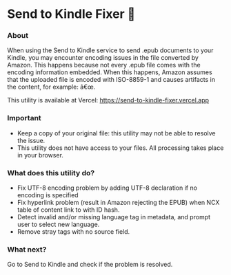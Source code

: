 
# Send to Kindle Fixer 📖

### About

When using the Send to Kindle service to send .epub documents to your Kindle, you may encounter encoding issues in the file converted by Amazon. This happens because not every .epub file comes with the encoding information embedded. When this happens, Amazon assumes that the uploaded file is encoded with ISO-8859-1 and causes artifacts in the content, for example: â€œ.

This utility is available at Vercel: https://send-to-kindle-fixer.vercel.app

### Important
- Keep a copy of your original file: this utility may not be able to resolve the issue.
- This utility does not have access to your files. All processing takes place in your browser.

### What does this utility do?
- Fix UTF-8 encoding problem by adding UTF-8 declaration if no encoding is specified
- Fix hyperlink problem (result in Amazon rejecting the EPUB) when NCX table of content link to with ID hash.
- Detect invalid and/or missing language tag in metadata, and prompt user to select new language.
- Remove stray tags with no source field.

### What next?
Go to Send to Kindle and check if the problem is resolved.
